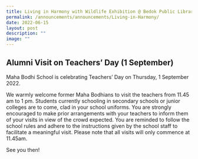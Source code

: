 ```yaml
---
title: Living in Harmony with Wildlife Exhibition @ Bedok Public Library
permalink: /announcements/announcements/Living-in-Harmony/
date: 2022-06-15
layout: post
description: ""
image: ""
---
```


## Alumni Visit on Teachers’ Day (1 September)


Maha Bodhi School is celebrating Teachers’ Day on Thursday, 1 September 2022.

We warmly welcome former Maha Bodhians to visit the teachers from 11.45 am to 1 pm. Students currently schooling in secondary schools or junior colleges are to come, clad in your school uniforms. You are strongly encouraged to make prior arrangements with your teachers to inform them of your visits in view of the crowd expected. You are reminded to follow the school rules and adhere to the instructions given by the school staff to facilitate a meaningful visit. Please note that all visits will only commence at 11.45am.

See you then!